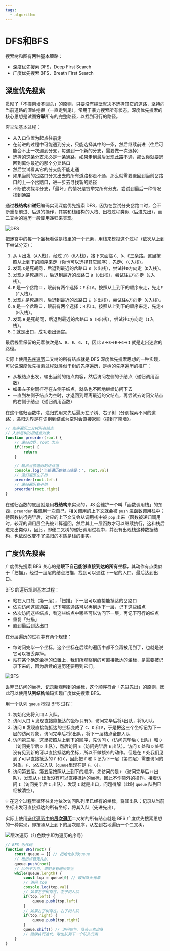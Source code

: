 ```yaml
---
tags:
  - algorithm
---
```


# DFS和BFS
搜索树和图有两种基本策略：

* 深度优先搜索 DFS，Deep First Search
* 广度优先搜索 BFS，Breath First Search

## 深度优先搜索
贯彻了「不撞南墙不回头」的原则，只要没有碰壁就决不选择其它的道路，坚持向当前道路的深处挖掘（一直走到尾），常用于暴力搜索所有状态。深度优先搜索的核心思想是试图**穷举**所有的完整路径，以找到可行的路径。

穷举法基本过程：

* 从入口位置为起点往前走
* 在前进的过程中可能遇到分支，只能选择其中的一条，然后继续前进（往后可能会不止一次遇到分支，每遇到一个新的分支，需要做一次选择）
* 选择的这条分支未必是一条通路，如果走到最后发现此路不通，那么你就要退回到离你最近的那个分叉路口
* 然后尝试看其它的分支能不能走通
* 如果当前的岔路口分叉出去的所有道路都走不通，那么就需要退回到当前岔路口的上一个岔路口，进一步去寻找新的路径
* 不断依次探寻分支，「最坏」的情况是穷举完所有分支，尝试到最后一种情况找到通路

通过**栈结构**和**递归**编码实现深度优先搜索 DFS，因为在尝试分支岔路口时，会不断重复前进、后退的操作，其实和栈结构的入栈、出栈过程类似（后进先出），而二叉树的遍历一般使用递归来实现。

![DFS](./_v_images/20200909120029738_22468.png)

把迷宫中的每一个坐标看做是栈里的一个元素，用栈来模拟这个过程（依次从上到下尝试分支）：

1. 从 `A` 出发（`A`入栈），经过了`B`（`B`入栈），接下来面临 `C`、`D`、`E`三条路。这里按照从上到下的顺序来走（你也可以选择其它顺序），先走`C`（`C`入栈）。
2. 发现 `C`是死胡同，后退到最近的岔路口 `B`（`C`出栈），尝试往`D`方向走（`D`入栈）。
3. 发现`D` 是死胡同，，后退到最近的岔路口 `B`（`D`出栈），尝试往`E`方向走（`E`入栈）。
4. `E` 是一个岔路口，眼前有两个选择：`F` 和 `G`。按照从上到下的顺序来走，先走`F`（`F`入栈）。
5. 发现`F` 是死胡同，后退到最近的岔路口 `E`（`F`出栈），尝试往`G`方向走（`G`入栈）。
6. `G` 是一个岔路口，眼前有两个选择：`H` 和 `I`。按照从上到下的顺序来走，先走`H`（`H`入栈）。
7. 发现 `H` 是死胡同，后退到最近的岔路口 `G`（`H`出栈），尝试往`I`方向走（`I`入栈）。
8. `I` 就是出口，成功走出迷宫。

最后栈里保留的元素依次是`A`、`B`、`E`、`G`、`I`，因此 `A`->`B`->`E`->`G`->`I` 就是走出迷宫的路径。

实际上使用[先序遍历](二叉树遍历.md#先序遍历)二叉树的所有结点就是 DFS 深度优先搜索思想的一种实现，可以说深度优先搜索过程就类似于树的先序遍历，是树的先序遍历的推广：

* 从根结点出发，输出当前的结点内容，然后访问左侧的子结点（递归调用函数）
* 如果左子树同样存在左侧子结点，就头也不回地继续访问下去
* 一直到左侧子结点为空时，才退回到距离最近的父结点，再尝试去访问父结点的右侧子结点（递归调用函数）

在这个递归函数中，递归式用来先后遍历左子树、右子树（分别探索不同的道路），递归边界是在识别到结点为空时会直接返回（撞到了南墙）。

```js
// 先序遍历二叉树所有结点
// 入参是树的根结点对象
function preorder(root) {
    // 递归边界，root 为空
    if(!root) {
        return
    }

    // 输出当前遍历的结点值
    console.log('当前遍历的结点值是：', root.val)
    // 递归遍历左子树
    preorder(root.left)
    // 递归遍历右子树
    preorder(root.right)
}
```

在递归函数的底层就是用**栈结构**来实现的，JS 会维护一个叫「函数调用栈」的东西，`preorder` 每调用一次自己，相关调用的上下文就会被 `push` 进函数调用栈中；待函数执行完毕后，对应的上下文又会从调用栈中被 `pop` 出来（函数被递归调用时，较深的调用层会先被计算返回，然后其上一层函数才可以继续执行，这和栈后进先出类似）。因此，即便二叉树的递归调用过程中，并没有出现栈这种数据结构，也依然改变不了递归的本质是栈的事实。

## 广度优先搜索
广度优先搜索 BFS 关心的是**眼下自己能够直接到达的所有坐标**，其动作有点类似于「扫描」，经过一层层的结点扫描，找到可以通往下一层的入口，最后达到出口。

BFS 的遍历规则基本过程：

* 站在入口处（第一层），「扫描」下一层可以直接能抵达的岔路口
* 依次访问这些通路，记下哪些通路可以再到达下一层，记下这些结点
* 依次访问这些结点，看这些结点中哪些可以访问下一层，再记下可行的结点
* 重复「扫描」
* 直到最后到达出口

在分层遍历的过程中有两个规律：

* 每访问完毕一个坐标，这个坐标在后续的遍历中都不会再被用到了，也就是说它可以被丢弃掉。
* 站在某个确定坐标的位置上，我们所观察到的可直接抵达的坐标，是需要被记录下来的，因为后续的遍历还要用到它们。

![BFS](./_v_images/20200909130314218_21860.png)

丢弃已访问的坐标、记录新观察到的坐标，这个顺序符合「先进先出」的原则，因此可以使用**队列结构**编码实现广度优先搜索 BFS。

用一个队列 `queue` 模拟 BFS 过程：

1. 初始化先将入口 `A` 入队。
2. 访问入口 `A` 发现直接能抵达的坐标只有`B`，访问完毕后将`A`出队，将`B`入队。
3. 访问 `B` 发现直接能抵达的坐标变成了 `C`、`D` 和 `E`，于是把这三个坐标记为下一层的访问对象，访问完毕后将`B`出队，将下一层结点全部入队
4. 访问第三层，这里按照从上到下的顺序，先访问 `C`（访问完毕后 `C` 出队）和 `D`（访问完毕后 `D` 出队），然后访问 `E`（访问完毕后 `E` 出队）。访问 `C` 处和 `D` 处都没有见到新的可以直接抵达的坐标，所以不做额外的动作。但是在 `E` 处我们见到了可以直接抵达的 `F` 和 `G`，因此把 `F` 和 `G` 记为下一层（第四层）需要访问的对象，`F`、`G`依次入队（`queue`里现在是 `F`、`G`）。
5. 访问第五层。第五层按照从上到下的顺序，先访问的是 `H`（访问完毕后 `H` 出队），发现从 `H` 出发没有可以直接抵达的坐标，因此不作额外的操作。接着访问 `I`（访问完毕后 `I` 出队），发现 `I` 就是出口，问题得解（此时 `queue` 队列已经被清空）。

:bulb: 在这个过程里循环往复地依次访问队列里已经有的坐标，将其出队；记录从当前坐标出发可直接抵达的所有坐标，将其入队（先进先出）。

实际上使用[迭代遍历中的**层次遍历**](二叉树遍历.md)二叉树的所有结点就是 BFS 广度优先搜索思想的一种实现，即按照从上到下的层次顺序，从左到右地遍历一个二叉树。

![层次遍历（红色数字即为遍历的序号）](./_v_images/20200909132439637_13022.png)

```js
// BFS 伪代码
function BFS(root) {
    const queue = [] // 初始化队列queue
    // 根结点首先入队
    queue.push(root)
    // 队列不为空，说明没有遍历完全
    while(queue.length) {
        const top = queue[0] // 取出队头元素
        // 访问 top
        console.log(top.val)
        // 如果左子树存在，左子树入队
        if(top.left) {
            queue.push(top.left)
        }
        // 如果右子树存在，右子树入队
        if(top.right) {
            queue.push(top.right)
        }
        queue.shift() // 访问完毕，队头元素出队
        // 继续执行迭代，取出队列下一个队头元素
    }
}
```